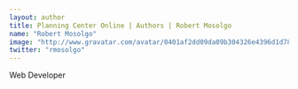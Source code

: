 ```yaml
---
layout: author
title: Planning Center Online | Authors | Robert Mosolgo
name: "Robert Mosolgo"
image: "http://www.gravatar.com/avatar/0401af2dd09da09b304326e4396d1d78"
twitter: "rmosolgo"
---
```


Web Developer
